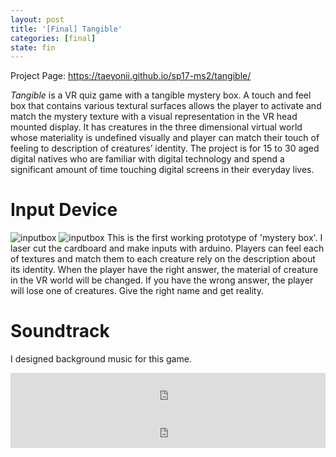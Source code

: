 ```yaml
---
layout: post
title: '[Final] Tangible'
categories: [final]
state: fin
---
```

Project Page: <https://taeyonii.github.io/sp17-ms2/tangible/>

*Tangible* is a VR quiz game with a tangible mystery box. A touch and feel box that contains various textural surfaces allows the player to activate and match the mystery texture with a visual representation in the VR head mounted display. It has creatures in the three dimensional virtual world whose materiality is undefined visually and player can match their touch of feeling to description of creatures’ identity. The project is for 15 to 30 aged digital natives who are familiar with digital technology and spend a significant amount of time touching digital screens in their everyday lives.

# Input Device
![inputbox](/sp17-ms2/assets/img/project_final/final/inputbox_.png)
![inputbox](/sp17-ms2/assets/img/project_final/final/inputbox.png)
This is the first working prototype of 'mystery box'. I laser cut the cardboard and make inputs with arduino. Players can feel each of textures and match them to each creature rely on the description about its identity.
When the player have the right answer, the material of creature in the VR world will be changed. If you have the wrong answer, the player will lose one of creatures. Give the right name and get reality.

# Soundtrack
I designed background music for this game.
<iframe width="100%" height="60" src="https://www.mixcloud.com/widget/iframe/?feed=https%3A%2F%2Fwww.mixcloud.com%2Ftae-yeon-kim4%2Ftangible_intro%2F&hide_cover=1&mini=1&light=1" frameborder="0"></iframe>
<iframe width="100%" height="60" src="https://www.mixcloud.com/widget/iframe/?feed=https%3A%2F%2Fwww.mixcloud.com%2Ftae-yeon-kim4%2Ftangible_loop%2F&hide_cover=1&mini=1&light=1" frameborder="0"></iframe>
